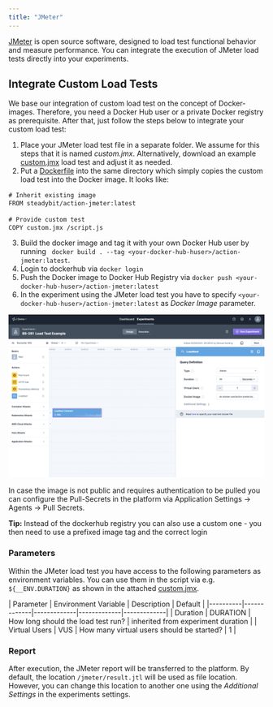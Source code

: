 ```yaml
---
title: "JMeter"
---
```

[JMeter](https://jmeter.apache.org/) is open source software, designed to load test functional behavior and measure performance.
You can integrate the execution of JMeter load tests directly into your experiments.

## Integrate Custom Load Tests

We base our integration of custom load test on the concept of Docker-images.
Therefore, you need a Docker Hub user or a private Docker registry as prerequisite.
After that, just follow the steps below to integrate your custom load test:

1. Place your JMeter load test file in a separate folder. We assume for this steps that it is named *custom.jmx*. Alternatively, download an example [custom.jmx](attachments/jmeter/custom.jmx) load test and adjust it as needed.
2. Put a [Dockerfile](attachments/jmeter/Dockerfile) into the same directory which simply copies the custom load test into the Docker image. It looks like:

```
# Inherit existing image
FROM steadybit/action-jmeter:latest

# Provide custom test
COPY custom.jmx /script.js
```

3. Build the docker image and tag it with your own Docker Hub user by running ` docker build . --tag <your-docker-hub-huser>/action-jmeter:latest`.
3. Login to dockerhub via `docker login`
4. Push the Docker image to Docker Hub Registry via `docker push <your-docker-hub-huser>/action-jmeter:latest`
5. In the experiment using the JMeter load test you have to specify `<your-docker-hub-huser>/action-jmeter:latest` as *Docker Image* parameter.

![Experiment with Custom JMeter Load Test](20-experiment-jmeter.png)

In case the image is not public and requires authentication to be pulled you can configure the Pull-Secrets in the platform via Application Settings -> Agents -> Pull Secrets.

**Tip:** Instead of the dockerhub registry you can also use a custom one - you then need to use a prefixed image tag and the correct login

### Parameters

Within the JMeter load test you have access to the following parameters as environment variables.
You can use them in the script via e.g. `${__ENV.DURATION}` as shown in the attached [custom.jmx](attachments/jmeter/custom.jmx).

| Parameter   | Environment Variable   |      Description      | Default |
|----------|-------------|-------------|-------------|-------------|
| Duration | DURATION | How long should the load test run? | inherited from experiment duration |
| Virtual Users | VUS | How many virtual users should be started? | 1 |

### Report
After execution, the JMeter report will be transferred to the platform.
By default, the location `/jmeter/result.jtl` will be used as file location.
However, you can change this location to another one using the *Additional Settings* in the experiments settings.
